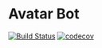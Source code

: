 # Avatar Bot

[![Build Status](https://travis-ci.org/BrianLusina/avatar-bot.svg?branch=develop)](https://travis-ci.org/BrianLusina/avatar-bot)
[![codecov](https://codecov.io/gh/BrianLusina/avatar-bot/branch/develop/graph/badge.svg)](https://codecov.io/gh/BrianLusina/avatar-bot)